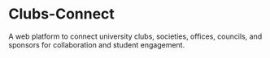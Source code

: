 # Clubs-Connect
A web platform to connect university clubs, societies, offices, councils, and sponsors for collaboration and student engagement.
